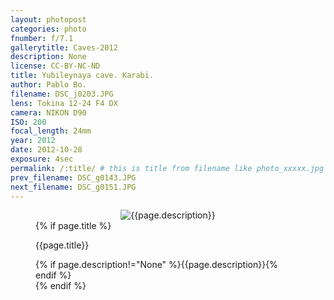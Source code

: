 ```yaml
---
layout: photopost
categories: photo
fnumber: f/7.1
gallerytitle: Caves-2012
description: None
license: CC-BY-NC-ND
title: Yubileynaya cave. Karabi.
author: Pablo Bo.
filename: DSC_j0203.JPG
lens: Tokina 12-24 F4 DX
camera: NIKON D90
ISO: 200
focal_length: 24mm
year: 2012
date: 2012-10-28
exposure: 4sec
permalink: /:title/ # this is title from filename like photo_xxxxx.jpg
prev_filename: DSC_g0143.JPG
next_filename: DSC_g0151.JPG
---
```


<figure style="">
<div id="photo" style="text-align: center;">
<img class="" src="{{ site.url }}/images/gallery/{{page.year}}/{{page.gallerytitle}}/{{page.filename}}" alt="{{page.description}}">
</div>
{% if page.title %}
<figcaption><p>{{page.title}}</p>{% if page.description!="None" %}{{page.description}}{% endif %}</figcaption>
{% endif %}
</figure>
